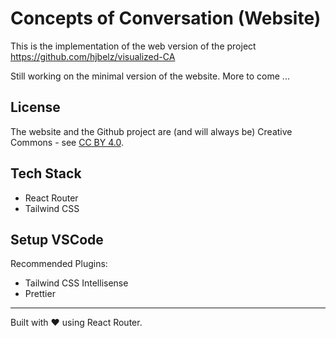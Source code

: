 # Concepts of Conversation (Website)

This is the implementation of the web version of the project https://github.com/hjbelz/visualized-CA

Still working on the minimal version of the website. More to come ...

## License

The website and the Github project are (and will always be) Creative Commons - see [CC BY 4.0](https://creativecommons.org/licenses/by/4.0/).

## Tech Stack

- React Router
- Tailwind CSS

## Setup VSCode

Recommended Plugins:
- Tailwind CSS Intellisense
- Prettier

---

Built with ❤️ using React Router.
